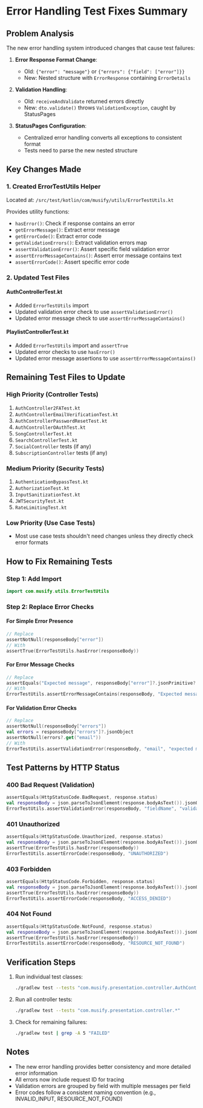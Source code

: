 # Error Handling Test Fixes Summary

## Problem Analysis

The new error handling system introduced changes that cause test failures:

1. **Error Response Format Change**: 
   - Old: `{"error": "message"}` or `{"errors": {"field": ["error"]}}`
   - New: Nested structure with `ErrorResponse` containing `ErrorDetails`

2. **Validation Handling**:
   - Old: `receiveAndValidate` returned errors directly
   - New: `dto.validate()` throws `ValidationException`, caught by StatusPages

3. **StatusPages Configuration**:
   - Centralized error handling converts all exceptions to consistent format
   - Tests need to parse the new nested structure

## Key Changes Made

### 1. Created ErrorTestUtils Helper
Located at: `/src/test/kotlin/com/musify/utils/ErrorTestUtils.kt`

Provides utility functions:
- `hasError()`: Check if response contains an error
- `getErrorMessage()`: Extract error message
- `getErrorCode()`: Extract error code
- `getValidationErrors()`: Extract validation errors map
- `assertValidationError()`: Assert specific field validation error
- `assertErrorMessageContains()`: Assert error message contains text
- `assertErrorCode()`: Assert specific error code

### 2. Updated Test Files

#### AuthControllerTest.kt
- Added `ErrorTestUtils` import
- Updated validation error check to use `assertValidationError()`
- Updated error message check to use `assertErrorMessageContains()`

#### PlaylistControllerTest.kt
- Added `ErrorTestUtils` import and `assertTrue`
- Updated error checks to use `hasError()`
- Updated error message assertions to use `assertErrorMessageContains()`

## Remaining Test Files to Update

### High Priority (Controller Tests)
1. `AuthController2FATest.kt`
2. `AuthControllerEmailVerificationTest.kt`
3. `AuthControllerPasswordResetTest.kt`
4. `AuthControllerOAuthTest.kt`
5. `SongControllerTest.kt`
6. `SearchControllerTest.kt`
7. `SocialController` tests (if any)
8. `SubscriptionController` tests (if any)

### Medium Priority (Security Tests)
1. `AuthenticationBypassTest.kt`
2. `AuthorizationTest.kt`
3. `InputSanitizationTest.kt`
4. `JWTSecurityTest.kt`
5. `RateLimitingTest.kt`

### Low Priority (Use Case Tests)
- Most use case tests shouldn't need changes unless they directly check error formats

## How to Fix Remaining Tests

### Step 1: Add Import
```kotlin
import com.musify.utils.ErrorTestUtils
```

### Step 2: Replace Error Checks

#### For Simple Error Presence
```kotlin
// Replace
assertNotNull(responseBody["error"])
// With
assertTrue(ErrorTestUtils.hasError(responseBody))
```

#### For Error Message Checks
```kotlin
// Replace
assertEquals("Expected message", responseBody["error"]?.jsonPrimitive?.content)
// With
ErrorTestUtils.assertErrorMessageContains(responseBody, "Expected message")
```

#### For Validation Error Checks
```kotlin
// Replace
assertNotNull(responseBody["errors"])
val errors = responseBody["errors"]?.jsonObject
assertNotNull(errors?.get("email"))
// With
ErrorTestUtils.assertValidationError(responseBody, "email", "expected message")
```

## Test Patterns by HTTP Status

### 400 Bad Request (Validation)
```kotlin
assertEquals(HttpStatusCode.BadRequest, response.status)
val responseBody = json.parseToJsonElement(response.bodyAsText()).jsonObject
ErrorTestUtils.assertValidationError(responseBody, "fieldName", "validation message")
```

### 401 Unauthorized
```kotlin
assertEquals(HttpStatusCode.Unauthorized, response.status)
val responseBody = json.parseToJsonElement(response.bodyAsText()).jsonObject
assertTrue(ErrorTestUtils.hasError(responseBody))
ErrorTestUtils.assertErrorCode(responseBody, "UNAUTHORIZED")
```

### 403 Forbidden
```kotlin
assertEquals(HttpStatusCode.Forbidden, response.status)
val responseBody = json.parseToJsonElement(response.bodyAsText()).jsonObject
assertTrue(ErrorTestUtils.hasError(responseBody))
ErrorTestUtils.assertErrorCode(responseBody, "ACCESS_DENIED")
```

### 404 Not Found
```kotlin
assertEquals(HttpStatusCode.NotFound, response.status)
val responseBody = json.parseToJsonElement(response.bodyAsText()).jsonObject
assertTrue(ErrorTestUtils.hasError(responseBody))
ErrorTestUtils.assertErrorCode(responseBody, "RESOURCE_NOT_FOUND")
```

## Verification Steps

1. Run individual test classes:
   ```bash
   ./gradlew test --tests "com.musify.presentation.controller.AuthControllerTest"
   ```

2. Run all controller tests:
   ```bash
   ./gradlew test --tests "com.musify.presentation.controller.*"
   ```

3. Check for remaining failures:
   ```bash
   ./gradlew test | grep -A 5 "FAILED"
   ```

## Notes

- The new error handling provides better consistency and more detailed error information
- All errors now include request ID for tracing
- Validation errors are grouped by field with multiple messages per field
- Error codes follow a consistent naming convention (e.g., INVALID_INPUT, RESOURCE_NOT_FOUND)